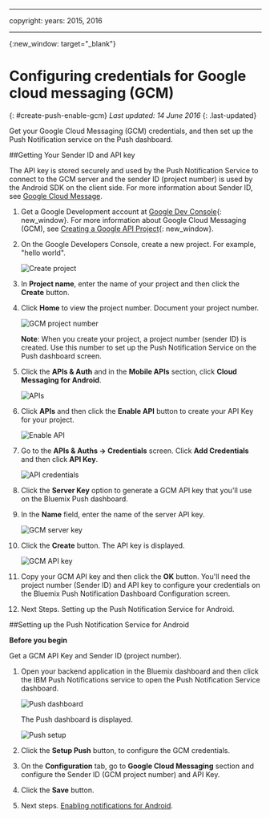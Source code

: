 
---

copyright:
 years: 2015, 2016

---

{:new_window: target="_blank"}
# Configuring credentials for Google cloud messaging (GCM)
{: #create-push-enable-gcm}
*Last updated: 14 June 2016*
{: .last-updated}

Get your Google Cloud Messaging (GCM) credentials, and then set up the Push Notification service on the Push dashboard.

##Getting Your Sender ID and API key

The API key is stored securely and used by the Push Notification Service to connect to the GCM server and the sender ID (project number) is used by the Android SDK on the client side. For more information about  Sender ID, see [Google Cloud Message](https://developers.google.com/cloud-messaging/gcm#arch).

1. Get a Google Development account at [Google Dev Console](https://console.developers.google.com/start){: new_window}. For more information about Google Cloud Messaging (GCM), see [Creating a Google API Project](https://developers.google.com/console/help/new/){: new_window}.

2. On the Google Developers Console, create a new project. For example, "hello world".

	![Create project](images/gcm_createproject.jpg)

3. In **Project name**, enter the name of your project and then click the **Create** button.
4. Click **Home** to view the project number. Document your project number.

	![GCM project number](images/gcm_projectnumber.jpg)

	**Note**: When you create your project, a project number (sender ID) is created. Use this number to set up the Push Notification Service on the Push dashboard screen.

5. Click the **APIs & Auth** and in the **Mobile APIs** section, click **Cloud Messaging for Android**.

	![APIs](images/gcm_mobileapi.jpg)

6. Click **APIs** and then click the **Enable API** button to create your API Key for your project.

	![Enable API ](images/gcm_enable_api.jpg)

7. Go to the **APIs & Auths -> Credentials** screen. Click **Add Credentials** and then click **API Key**.

	![API credentials](images/api_credentials.jpg)

8. Click the **Server Key** option to generate a GCM API key that you'll use on the Bluemix Push dashboard.
9. In the **Name** field, enter the name of the server API key.

	![GCM server key](images/gcm_serverkey.jpg)

10. Click the **Create** button. 
The API key is displayed.

	![GCM API key](images/gcm_apikey.jpg)

11. Copy your GCM API key and then click the **OK** button. You'll need the project number (Sender ID) and API key to configure your credentials on the Bluemix Push Notification Dashboard Configuration screen. 
12. Next Steps. Setting up the Push Notification Service for Android.

##Setting up the Push Notification Service for Android

**Before you begin**

Get a GCM API Key and Sender ID (project number). 

1. Open your backend application in the Bluemix dashboard and then click the IBM Push Notifications service to open the Push Notification Service dashboard.
 
	![Push dashboard](images/bluemixdashboard_push.jpg)

	The Push dashboard is displayed.
	
	![Push setup](images/setup_push_main.jpg)

2. Click the **Setup Push** button, to configure the GCM credentials.
1. On the **Configuration** tab, go to **Google Cloud Messaging** section and configure the Sender ID (GCM project number) and API Key.

4. Click the **Save** button. 
5. Next steps. [Enabling notifications for Android](c_enable_push.html).
